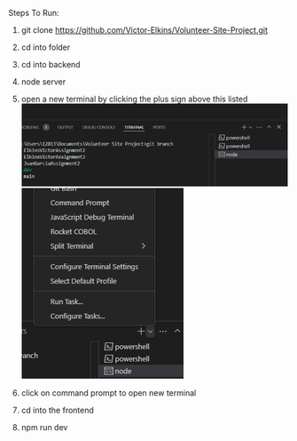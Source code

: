 Steps To Run:

1. git clone https://github.com/Victor-Elkins/Volunteer-Site-Project.git
2. cd into folder
3. cd into backend 
4. node server
5. open a new terminal by clicking the plus sign above this listed
![alt text](image.png)
![alt text](image-1.png)

6. click on command prompt to open new terminal
7. cd into the frontend
8. npm run dev